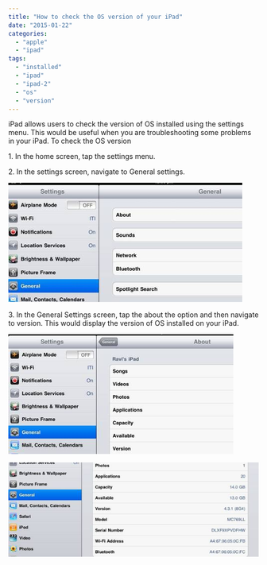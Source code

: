 ```yaml
---
title: "How to check the OS version of your iPad"
date: "2015-01-22"
categories: 
  - "apple"
  - "ipad"
tags: 
  - "installed"
  - "ipad"
  - "ipad-2"
  - "os"
  - "version"
---
```


iPad allows users to check the version of OS installed using the settings menu. This would be useful when you are troubleshooting some problems in your iPad. To check the OS version

1\. In the home screen, tap the settings menu.

2\. In the settings screen, navigate to General settings.

  
  
[![20110422-122656.jpg](images/20110422-122656.jpg)](https://rshankar.com/wp-content/uploads/2019/10/20110422-122656.jpg)

3\. In the General Settings screen, tap the about the option and then navigate to version. This would display the version of OS installed on your iPad.

  
  
[![20110422-122815.jpg](images/20110422-122815.jpg)](https://rshankar.com/wp-content/uploads/2019/10/20110422-122815.jpg)

  
  
[![20110422-123538.jpg](images/20110422-123538.jpg)](https://rshankar.com/wp-content/uploads/2019/10/20110422-123538.jpg)

